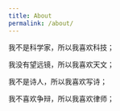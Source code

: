 ```yaml
---
title: About
permalink: /about/
---
```


我不是科学家，所以我喜欢科技；

我没有望远镜，所以我喜欢天文；

我不是诗人，所以我喜欢写诗；

我不喜欢争辩，所以我喜欢律师；
